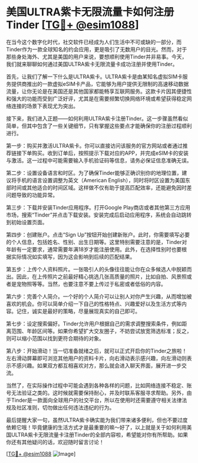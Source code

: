 # 美国ULTRA紫卡无限流量卡如何注册Tinder [[TG💪+ @esim1088](https://t.me/s/esim1088)]

在当今这个数字化时代，社交软件已经成为人们生活中不可或缺的一部分，而Tinder作为一款全球知名的约会应用，更是吸引了无数用户的目光。然而，对于那些身处海外、尤其是美国的用户来说，要想顺利使用Tinder并非易事。今天，我们就来聊聊如何通过美国ULTRA紫卡无限流量卡成功注册并使用Tinder。

首先，让我们了解一下什么是ULTRA紫卡。ULTRA紫卡是由某知名虚拟SIM卡服务提供商推出的一款虚拟eSIM卡产品，它能够为用户提供无限制的高速移动数据流量，让你无论是在美国还是其他国家都能畅享互联网服务。这款卡片因其便捷性和强大的功能而受到广泛好评，尤其是在需要频繁切换网络环境或希望获得稳定网络连接的场景下表现尤为突出。

接下来，我们进入正题——如何利用ULTRA紫卡注册Tinder。这一步骤虽然看似简单，但其中包含了一些关键细节，只有掌握这些要点才能确保你的注册过程顺利进行。

第一步：购买并激活ULTRA紫卡。你可以直接访问该服务的官方网站或者通过推荐链接下单购买。收到订单后，按照提示下载对应的APP，并完成eSIM卡的安装与激活。这一过程中可能需要输入手机验证码等信息，请务必保证信息准确无误。

第二步：设置设备语言和时区。为了确保Tinder能够正确识别你的地理位置，建议将手机的语言设置调整为英文（American English），同时将时区设置为美国东部时间或其他适合的时间区域。这样做不仅有助于提高匹配效率，还能避免因时差问题导致的功能异常。

第三步：下载并安装Tinder应用程序。打开Google Play商店或者其他第三方应用市场，搜索“Tinder”并点击下载安装。安装完成后启动应用程序，系统会自动跳转到初始设置页面。

第四步：创建账户。点击“Sign Up”按钮开始创建新账户。此时，你需要填写必要的个人信息，包括姓名、性别、出生日期等。这里特别需要注意的是，Tinder对年龄有一定要求，通常需要年满18岁才能注册使用。此外，在选择性别时也要根据实际情况如实填写，因为这会影响到后续的匹配结果。

第五步：上传个人资料照片。一张吸引人的头像往往能让你在众多候选人中脱颖而出。因此，在上传照片之前最好精心挑选几张高质量的照片，比如自拍、风景照或者是宠物照等等。当然，也要注意不要上传过于私密或者低俗的内容。

第六步：完善个人简介。一个好的个人简介可以让别人对你产生兴趣，从而增加被喜欢的机会。你可以简单介绍一下自己的性格特点、兴趣爱好以及生活方式等内容。记住，诚实是最好的策略，尽量展现真实的自己即可。

第七步：设定搜索偏好。Tinder允许用户根据自己的需求调整搜索条件，例如距离范围、年龄区间等。如果你希望扩大交友圈子，不妨尝试放宽筛选标准；反之，则可以缩小范围以找到更符合期待的对象。

第八步：开始滑动！当一切准备就绪之后，就可以正式开启你的Tinder之旅啦！左右滑动屏幕即可浏览其他用户的资料卡片，向右滑动表示感兴趣，向左滑动则表示不感兴趣。如果双方都互相喜欢对方，那么就会进入聊天界面，展开进一步交流。

当然了，在实际操作过程中可能会遇到各种各样的问题，比如网络连接不稳定、账号无法验证之类的。这时候就需要保持耐心，并及时联系客服寻求帮助。另外，由于Tinder是一款面向全球用户的社交平台，所以在使用时还需要遵守相关法律法规及社区准则，切勿做出任何违法违纪的行为。

最后提醒大家一句，虽然ULTRA紫卡确实能为我们带来诸多便利，但也不要过度依赖它哦！毕竟健康的生活方式才是最重要的嘛～好了，以上就是关于如何利用美国ULTRA紫卡无限流量卡注册Tinder的全部内容啦，希望能对你有所帮助。如果你还有其他疑问的话，欢迎随时留言讨论！

[[TG💪+ @esim1088](https://t.me/s/esim1088) ![Image](https://i.postimg.cc/4NQfJmqS/Snipaste-2025-05-13-00-14-12.png)]